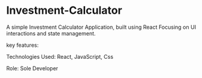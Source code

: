 # Investment-Calculator
A simple Investment Calculator Application, built using React Focusing on UI interactions and state management.

key features:

Technologies Used: React, JavaScript, Css

Role: Sole Developer
